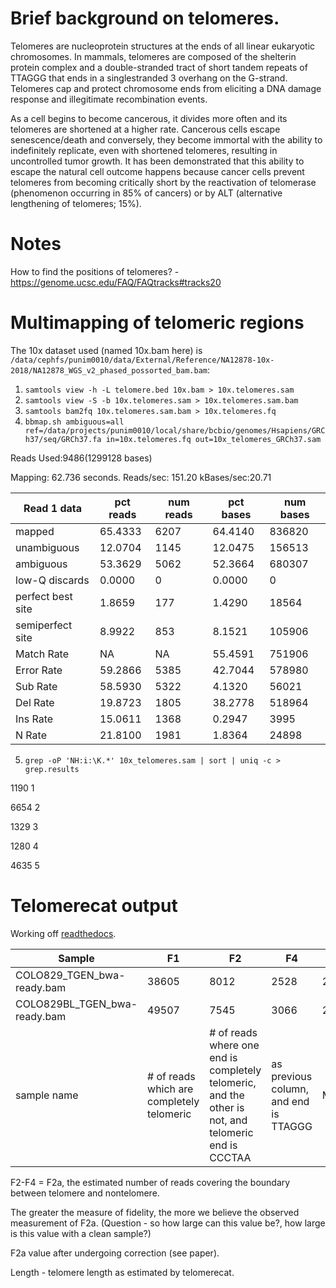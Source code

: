 # Brief background on telomeres.

Telomeres are nucleoprotein structures at the ends of all linear
eukaryotic chromosomes. In mammals, telomeres are composed
of the shelterin protein complex and a double-stranded
tract of short tandem repeats of TTAGGG that ends in a singlestranded
3 overhang on the G-strand. Telomeres cap and
protect chromosome ends from eliciting a DNA damage
response and illegitimate recombination events.

As a cell begins to become cancerous, it divides more often and its telomeres are shortened at a higher rate. Cancerous cells escape senescence/death and conversely, they become immortal with the ability to indefinitely replicate, even with shortened telomeres, resulting in uncontrolled tumor growth. It has been demonstrated that this ability to escape the natural cell outcome happens because cancer cells prevent telomeres from becoming critically short by the reactivation of telomerase (phenomenon occurring in 85% of cancers) or by ALT (alternative lengthening of telomeres; 15%).

# Notes

How to find the positions of telomeres? - https://genome.ucsc.edu/FAQ/FAQtracks#tracks20

# Multimapping of telomeric regions

The 10x dataset used (named 10x.bam here) is `/data/cephfs/punim0010/data/External/Reference/NA12878-10x-2018/NA12878_WGS_v2_phased_possorted_bam.bam`:

1. `samtools view -h -L telomere.bed 10x.bam > 10x.telomeres.sam`
2. `samtools view -S -b 10x.telomeres.sam > 10x.telomeres.sam.bam`
3. `samtools bam2fq 10x.telomeres.sam.bam > 10x.telomeres.fq`
4. `bbmap.sh ambiguous=all ref=/data/projects/punim0010/local/share/bcbio/genomes/Hsapiens/GRCh37/seq/GRCh37.fa in=10x.telomeres.fq out=10x_telomeres_GRCh37.sam`

Reads Used:9486(1299128 bases)

Mapping:   62.736 seconds.
Reads/sec: 151.20
kBases/sec:20.71

|Read 1 data|pct reads|num reads|pct bases|num bases|
|-----------|---------|---------|---------|---------|
|mapped| 65.4333 |     6207 | 64.4140 |      836820|
|unambiguous| 12.0704 |     1145 | 12.0475 |      156513|
|ambiguous| 53.3629 |     5062 | 52.3664 |      680307|
|low-Q discards|  0.0000 |        0 |  0.0000 |           0|
|perfect best site|  1.8659 |      177 |  1.4290 |       18564|
|semiperfect site|  8.9922 |      853 |  8.1521 |      105906|
|Match Rate|      NA |       NA | 55.4591 |      751906|
|Error Rate| 59.2866 |     5385 | 42.7044 |      578980|
|Sub Rate| 58.5930 |     5322 |  4.1320 |       56021|
|Del Rate| 19.8723 |     1805 | 38.2778 |      518964|
|Ins Rate | 15.0611 |     1368 |  0.2947 |        3995|
|N Rate| 21.8100 |     1981 |  1.8364 |       24898|


5. `grep -oP 'NH:i:\K.*' 10x_telomeres.sam | sort | uniq -c > grep.results`

1190 1

6654 2

1329 3

1280 4

4635 5

# Telomerecat output

Working off [readthedocs](http://telomerecat.readthedocs.io/en/latest/understanding_output.html).


Sample|F1|F2|F4|Psi|Insert_mean|Insert_sd|Read_length|Initial_read_length|F2a|F2a_c|Length
------|--|--|--|---|-----------|---------|-----------|-------------------|---|-----|-------
COLO829_TGEN_bwa-ready.bam|38605|8012|2528|2.573|397.0|96.979|112|112|5484|5484|2403.0
COLO829BL_TGEN_bwa-ready.bam|49507|7545|3066|2.9960000000000004|346.0|84.266|112|112|4479|4479|2928.2
sample name | \# of reads which are completely telomeric | \# of reads where one end is completely telomeric, and the other is not, and telomeric end is CCCTAA | as previous column, and end is TTAGGG | Measure of fidelity | Insert size | SD of insert size | | | F2 - F4 

F2-F4 = F2a, the estimated number of reads covering the boundary between telomere and nontelomere.
 
The greater the measure of fidelity, the more we believe the observed measurement of F2a. (Question - so how large can this value be?, how large is this value with a clean sample?)
 
F2a value after undergoing correction (see paper).
 
Length - telomere length as estimated by telomerecat.
